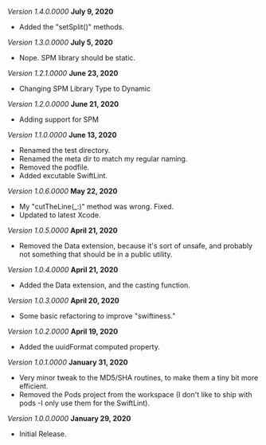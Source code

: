 *Version 1.4.0.0000* **July 9, 2020**
- Added the "setSplit()" methods.

*Version 1.3.0.0000* **July 5, 2020**
- Nope. SPM library should be static.

*Version 1.2.1.0000* **June 23, 2020**
- Changing SPM Library Type to Dynamic

*Version 1.2.0.0000* **June 21, 2020**
- Adding support for SPM

*Version 1.1.0.0000* **June 13, 2020**
- Renamed the test directory.
- Renamed the meta dir to match my regular naming.
- Removed the podfile.
- Added excutable SwiftLint.

*Version 1.0.6.0000* **May 22, 2020**
- My "cutTheLine(_:)" method was wrong. Fixed.
- Updated to latest Xcode.

*Version 1.0.5.0000* **April 21, 2020**
- Removed the Data extension, because it's sort of unsafe, and probably not something that should be in a public utility.

*Version 1.0.4.0000* **April 21, 2020**
- Added the Data extension, and the casting function.

*Version 1.0.3.0000* **April 20, 2020**
- Some basic refactoring to improve "swiftiness."

*Version 1.0.2.0000* **April 19, 2020**
- Added the uuidFormat computed property.

*Version 1.0.1.0000* **January 31, 2020**
- Very minor tweak to the MD5/SHA routines, to make them a tiny bit more efficient.
- Removed the Pods project from the workspace (I don't like to ship with pods -I only use them for the SwiftLint).

*Version 1.0.0.0000* **January 29, 2020**
- Initial Release.

